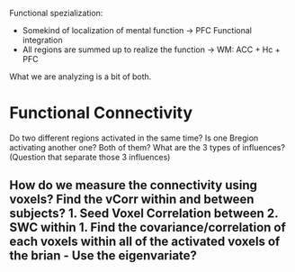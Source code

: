 Functional spezialization: 
- Somekind of localization of mental function -> PFC
Functional integration
- All regions are summed up to realize the function -> WM: ACC + Hc + PFC

What we are analyzing is a bit of both. 

# Functional Connectivity
Do two different regions activated in the same time? Is one Bregion activating another one? Both of them? 
What are the 3 types of influences?
(Question that separate those 3 influences)

How do we measure the connectivity using voxels?
	Find the vCorr within and between subjects?
	1. Seed Voxel Correlation between
	2. SWC within
		1. Find the covariance/correlation of each voxels within all of the activated voxels of the brian
	- Use the eigenvariate?
- 

